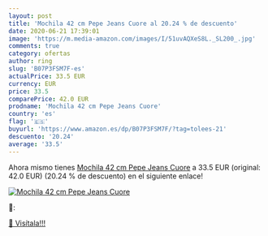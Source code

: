 ```yaml
---
layout: post
title: 'Mochila 42 cm Pepe Jeans Cuore al 20.24 % de descuento'
date: 2020-06-21 17:39:01
image: 'https://m.media-amazon.com/images/I/51uvAQXeS8L._SL200_.jpg'
comments: true
category: ofertas
author: ring
slug: 'B07P3FSM7F-es'
actualPrice: 33.5 EUR
currency: EUR
price: 33.5
comparePrice: 42.0 EUR
prodname: 'Mochila 42 cm Pepe Jeans Cuore'
country: 'es'
flag: '🇪🇸'
buyurl: 'https://www.amazon.es/dp/B07P3FSM7F/?tag=tolees-21'
descuento: '20.24'
average: '33.5'
---
```


Ahora mismo tienes [Mochila 42 cm Pepe Jeans Cuore](https://www.amazon.es/dp/B07P3FSM7F/?tag=tolees-21) a 33.5 EUR (original: 42.0 EUR) (20.24 %  de descuento) en el siguiente enlace!

[![Mochila 42 cm Pepe Jeans Cuore](https://m.media-amazon.com/images/I/51uvAQXeS8L._SL200_.jpg)](https://www.amazon.es/dp/B07P3FSM7F/?tag=tolees-21)

🔎:


[🛒 Visítala!!!](https://www.amazon.es/dp/B07P3FSM7F/?tag=tolees-21)
